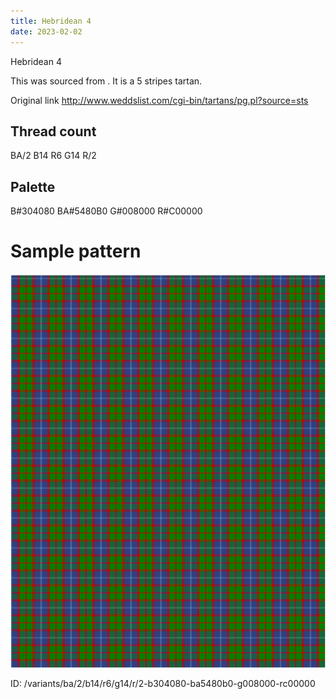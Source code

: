 ```yaml
---
title: Hebridean 4
date: 2023-02-02
---
```

Hebridean 4

This was sourced from <no value>.  It is a 5 stripes tartan.

Original link http://www.weddslist.com/cgi-bin/tartans/pg.pl?source=sts

## Thread count
BA/2 B14 R6 G14 R/2

## Palette
B#304080 BA#5480B0 G#008000 R#C00000

# Sample pattern

![Tartan detail](tartan.png "BA/2 B14 R6 G14 R/2 tartan")

ID: /variants/ba/2/b14/r6/g14/r/2-b304080-ba5480b0-g008000-rc00000